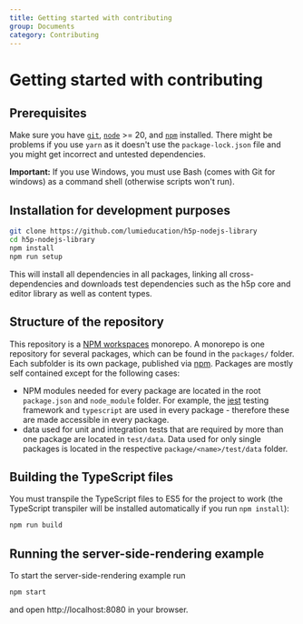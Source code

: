 ```yaml
---
title: Getting started with contributing
group: Documents
category: Contributing
---
```

# Getting started with contributing

## Prerequisites

Make sure you have [`git`](https://git-scm.com/), [`node`](https://nodejs.org/)
&gt;= 20, and [`npm`](https://www.npmjs.com/get-npm) installed. There might be
problems if you use `yarn` as it doesn't use the `package-lock.json` file and
you might get incorrect and untested dependencies.

**Important:** If you use Windows, you must use Bash (comes with Git for
windows) as a command shell (otherwise scripts won't run).

## Installation for development purposes

```bash
git clone https://github.com/lumieducation/h5p-nodejs-library
cd h5p-nodejs-library
npm install
npm run setup
```

This will install all dependencies in all packages, linking all
cross-dependencies and downloads test dependencies such as the h5p core and
editor library as well as content types.

## Structure of the repository

This repository is a [NPM
workspaces](https://docs.npmjs.com/cli/v7/using-npm/workspaces) monorepo. A
monorepo is one repository for several packages, which can be found in the
`packages/` folder. Each subfolder is its own package, published via
[npm](https://www.npmjs.com). Packages are mostly self contained except for the
following cases:  

* NPM modules needed for every package are located in the root `package.json`
  and `node_module` folder. For example, the [jest](https://jestjs.io) testing
  framework and `typescript` are used in every package - therefore these are
  made accessible in every package.
* data used for unit and integration tests that are required by more than one
  package are located in `test/data`. Data used for only single packages is
  located in the respective `package/<name>/test/data` folder.

## Building the TypeScript files

You must transpile the TypeScript files to ES5 for the project to work (the
TypeScript transpiler will be installed automatically if you run `npm
install`):

```bash
npm run build
```

## Running the server-side-rendering example

To start the server-side-rendering example run

```bash
npm start
```

and open http://localhost:8080 in your browser.
